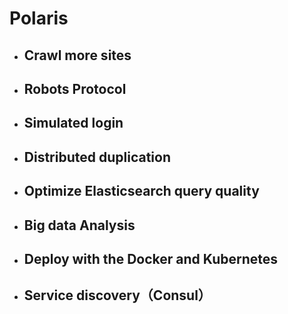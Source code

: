 # Polaris 

- ## Crawl more sites

- ## Robots Protocol

- ## Simulated login

- ## Distributed duplication

- ## Optimize Elasticsearch query quality

- ## Big data Analysis

- ## Deploy with the Docker and Kubernetes

- ## Service discovery（Consul）
